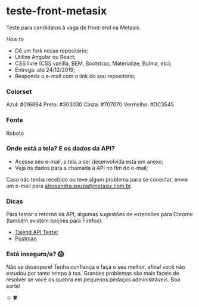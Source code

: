 # teste-front-metasix

Teste para candidatos à vaga de front-end na Metasix.

*How to*
- Dê um fork nesse repositório;
- Utilize Angular ou React;
- CSS livre (CSS vanilla, BEM, Bootstrap, Materialize, Bulma, etc);
- Entrega: até 24/12/2019;
- Responda o e-mail com o link do seu repositório;

### Colorset
Azul: #0168B4
Preto: #303030
Cinza: #707070
Vermelho: #DC3545

### Fonte
Roboto


### Onde está a tela? E os dados da API?
- Acesse seu e-mail, a tela a ser desenvolvida está em anexo;
- Veja os dados para a chamada à API no fim do e-mail;

Caso não tenha recebido ou teve algum problema para se conectar, envie um e-mail para alessandra.souza@metasix.com.br.


### Dicas

Para testar o retorno da API, algumas sugestões de extensões para Chrome (também existem opções para Firefox):
- [Talend API Tester](https://chrome.google.com/webstore/detail/talend-api-tester-free-ed/aejoelaoggembcahagimdiliamlcdmfm)
- [Postman](https://chrome.google.com/webstore/detail/postman/fhbjgbiflinjbdggehcddcbncdddomop?hl=pt_BR)


### Está inseguro/a? :scream:
Não se desespere! Tenha confiança e faça o seu melhor, afinal você não estudou por tanto tempo à toa. Grandes problemas são mais fáceis de resolver se você os quebra em pequenos pedaços administráveis. Boa sorte! 

:relaxed: :four_leaf_clover: